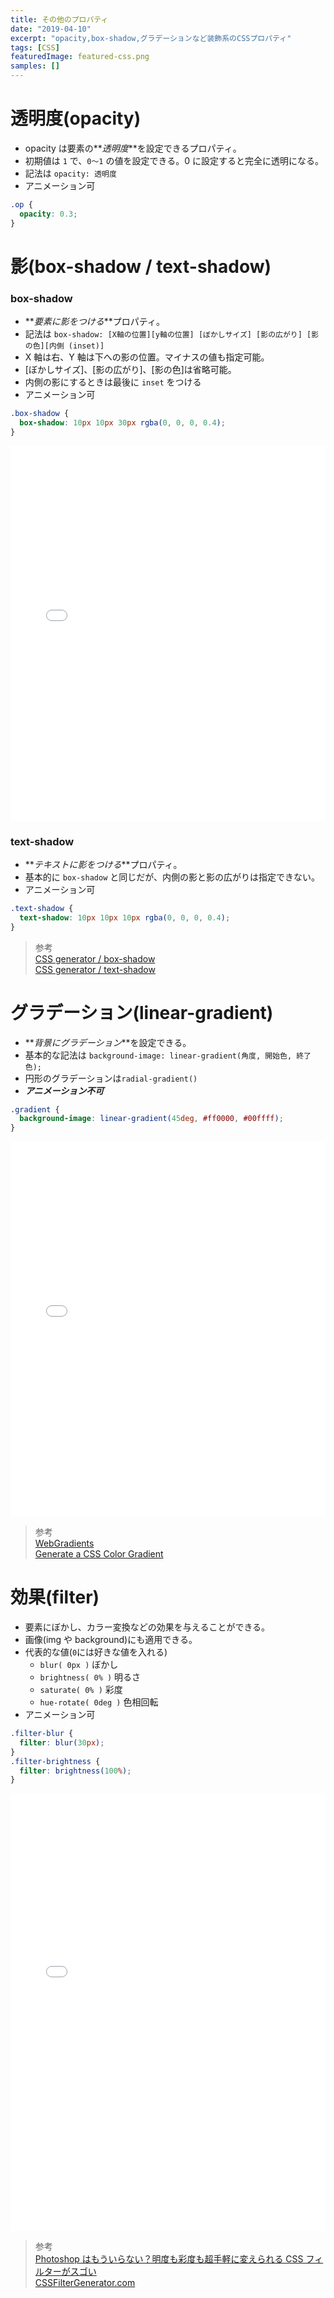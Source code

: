 ```yaml
---
title: その他のプロパティ
date: "2019-04-10"
excerpt: "opacity,box-shadow,グラデーションなど装飾系のCSSプロパティ"
tags: [CSS]
featuredImage: featured-css.png
samples: []
---
```


<!--
- [透明度(opacity)](#%E9%80%8F%E6%98%8E%E5%BA%A6opacity)
- [影 (box-shadow / text-shadow)](#%E5%BD%B1box-shadow--text-shadow)
- [グラデーション(linear-gradient)](#%E3%82%B0%E3%83%A9%E3%83%87%E3%83%BC%E3%82%B7%E3%83%A7%E3%83%B3linear-gradient)
- [効果(filter)](#%E5%8A%B9%E6%9E%9Cfilter) -->

# 透明度(opacity)

- opacity は要素の**_透明度_**を設定できるプロパティ。
- 初期値は `1` で、`0〜1` の値を設定できる。0 に設定すると完全に透明になる。
- 記法は `opacity: 透明度`
- アニメーション可

```css
.op {
  opacity: 0.3;
}
```

# 影(box-shadow / text-shadow)

### box-shadow

- **_要素に影をつける_**プロパティ。
- 記法は `box-shadow: [X軸の位置][y軸の位置] [ぼかしサイズ] [影の広がり] [影の色][内側 (inset)]`
- X 軸は右、Y 軸は下への影の位置。マイナスの値も指定可能。
- [ぼかしサイズ]、[影の広がり]、[影の色]は省略可能。
- 内側の影にするときは最後に `inset` をつける
- アニメーション可

```css
.box-shadow {
  box-shadow: 10px 10px 30px rgba(0, 0, 0, 0.4);
}
```

<iframe height="600" style="width: 100%;" scrolling="no" title="Box Shadow" src="//codepen.io/RsakaiForEducation/embed/KLQqYR/?height=265&theme-id=dark&default-tab=css,result" frameborder="no" allowtransparency="true" allowfullscreen="true">
  See the Pen <a href='https://codepen.io/RsakaiForEducation/pen/KLQqYR/'>Box Shadow</a> by R Sakai
  (<a href='https://codepen.io/RsakaiForEducation'>@RsakaiForEducation</a>) on <a href='https://codepen.io'>CodePen</a>.
</iframe>

### text-shadow

- **_テキストに影をつける_**プロパティ。
- 基本的に `box-shadow` と同じだが、内側の影と影の広がりは指定できない。
- アニメーション可

```css
.text-shadow {
  text-shadow: 10px 10px 10px rgba(0, 0, 0, 0.4);
}
```

> 参考  
> [CSS generator / box-shadow](https://css-generator.net/box-shadow/)  
> [CSS generator / text-shadow](https://css-generator.net/text-shadow/)

# グラデーション(linear-gradient)

- **_背景にグラデーション_**を設定できる。
- 基本的な記法は `background-image: linear-gradient(角度, 開始色, 終了色);`
- 円形のグラデーションは`radial-gradient()`
- **_アニメーション不可_**

```css
.gradient {
  background-image: linear-gradient(45deg, #ff0000, #00ffff);
}
```

<iframe height="600" style="width: 100%;" scrolling="no" title="Gradient " src="//codepen.io/RsakaiForEducation/embed/WBMEjK/?height=265&theme-id=dark&default-tab=css,result" frameborder="no" allowtransparency="true" allowfullscreen="true">
  See the Pen <a href='https://codepen.io/RsakaiForEducation/pen/WBMEjK/'>Gradient </a> by R Sakai
  (<a href='https://codepen.io/RsakaiForEducation'>@RsakaiForEducation</a>) on <a href='https://codepen.io'>CodePen</a>.
</iframe>

> 参考  
> [WebGradients](https://webgradients.com/)  
> [Generate a CSS Color Gradient](https://mycolor.space/gradient)

# 効果(filter)

- 要素にぼかし、カラー変換などの効果を与えることができる。
- 画像(img や background)にも適用できる。
- 代表的な値(`0`には好きな値を入れる)
  - `blur( 0px )` ぼかし
  - `brightness( 0% )` 明るさ
  - `saturate( 0% )` 彩度
  - `hue-rotate( 0deg )` 色相回転
- アニメーション可

```css
.filter-blur {
  filter: blur(30px);
}
.filter-brightness {
  filter: brightness(100%);
}
```

<iframe height="700" style="width: 100%;" scrolling="no" title="CSS Filters" src="//codepen.io/RsakaiForEducation/embed/VONxRj/?height=265&theme-id=dark&default-tab=css,result" frameborder="no" allowtransparency="true" allowfullscreen="true">
  See the Pen <a href='https://codepen.io/RsakaiForEducation/pen/VONxRj/'>CSS Filters</a> by R Sakai
  (<a href='https://codepen.io/RsakaiForEducation'>@RsakaiForEducation</a>) on <a href='https://codepen.io'>CodePen</a>.
</iframe>

> 参考  
> [Photoshop はもういらない？明度も彩度も超手軽に変えられる CSS フィルターがスゴい](https://www.webprofessional.jp/css-filter-effects-blur-grayscale-brightness-and-more-in-css/)  
> [CSSFilterGenerator.com](http://www.cssfiltergenerator.com/)
